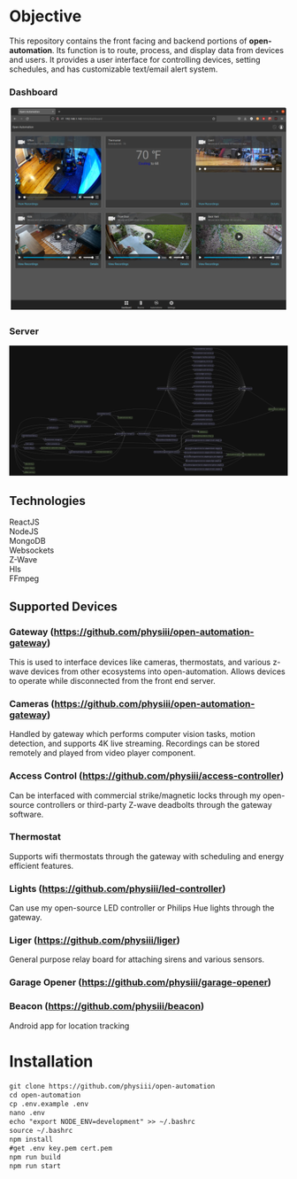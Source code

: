 # Objective
This repository contains the front facing and backend portions of __open-automation__. Its function is to route, process, and display data from devices and users. It provides a user interface for controlling devices, setting schedules, and has customizable text/email alert system.

### Dashboard
![Alt text](/images/dashboard.png?raw=true "Dashboard")

### Server
![Alt text](/images/server-graph.svg?raw=true "Server Graph")

## Technologies
ReactJS  
NodeJS  
MongoDB  
Websockets  
Z-Wave  
Hls  
FFmpeg  

## Supported Devices

### Gateway (https://github.com/physiii/open-automation-gateway)
This is used to interface devices like cameras, thermostats, and various z-wave devices from other ecosystems into open-automation. Allows devices to operate while disconnected from the front end server.

### Cameras (https://github.com/physiii/open-automation-gateway)
Handled by gateway which performs computer vision tasks, motion detection, and supports 4K live streaming. Recordings can be stored remotely and played from video player component.

### Access Control (https://github.com/physiii/access-controller)
Can be interfaced with commercial strike/magnetic locks through my open-source controllers or third-party Z-wave deadbolts through the gateway software.

### Thermostat
Supports wifi thermostats through the gateway with scheduling and energy efficient features.

### Lights (https://github.com/physiii/led-controller)
Can use my open-source LED controller or Philips Hue lights through the gateway.

### Liger (https://github.com/physiii/liger)
General purpose relay board for attaching sirens and various sensors.

### Garage Opener (https://github.com/physiii/garage-opener)

### Beacon (https://github.com/physiii/beacon)
Android app for location tracking


# Installation
    git clone https://github.com/physiii/open-automation
    cd open-automation
    cp .env.example .env
    nano .env
    echo "export NODE_ENV=development" >> ~/.bashrc
    source ~/.bashrc
    npm install
    #get .env key.pem cert.pem
    npm run build
    npm run start
